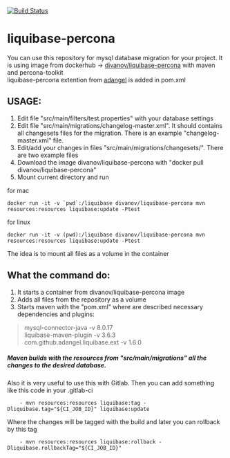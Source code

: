 [![Build Status](https://travis-ci.com/ivanov-devops/liquibase-percona.svg?branch=master)](https://travis-ci.com/ivanov-devops/liquibase-percona)
<br />

# liquibase-percona
You can use this repository for mysql database migration for your project.
It is using image from dockerhub -> [divanov/liquibase-percona](https://hub.docker.com/r/divanov/liquibase-percona "dockerhub")   with maven and percona-toolkit  
liquibase-percona extention from [adangel](https://github.com/adangel/liquibase-percona "github") is added in pom.xml
## USAGE:
1. Edit file "src/main/filters/test.properties" with your database settings
2. Edit file "src/main/migrations/changelog-master.xml". It should contains all changesets files for the migration.
There is an example "changelog-master.xml" file.
3. Edit/add your changes in files "src/main/migrations/changesets/". There are two example files
2. Download the image divanov/liquibase-percona with "docker pull divanov/liquibase-percona"
3. Mount current directory and run

for mac
```
docker run -it -v `pwd`:/liquibase divanov/liquibase-percona mvn resources:resources liquibase:update -Ptest
```
for linux
```
docker run -it -v (pwd):/liquibase divanov/liquibase-percona mvn resources:resources liquibase:update -Ptest
```

The idea is to mount all files as a volume in the container  
## What the command do:
1. It starts a container from divanov/liquibase-percona image
2. Adds all files from the repository as a volume
3. Starts maven with the "pom.xml" where are described necessary dependencies and plugins:

>mysql-connector-java -v 8.0.17  
>liquibase-maven-plugin -v 3.6.3  
>com.github.adangel.liquibase.ext -v 1.6.0  

##### Maven builds with the resources from "src/main/migrations" all the changes to the desired database.
Also it is very useful to use this with Gitlab.
Then you can add something like this code in your .gitlab-ci
```
    - mvn resources:resources liquibase:tag -Dliquibase.tag="${CI_JOB_ID}" liquibase:update
```
Where the changes will be tagged with the build and later you can rollback by this tag  
```
    - mvn resources:resources liquibase:rollback -Dliquibase.rollbackTag="${CI_JOB_ID}"
```
